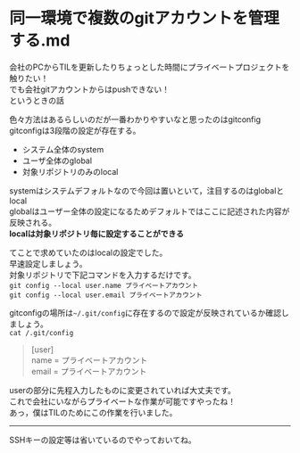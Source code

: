 # 同一環境で複数のgitアカウントを管理する.md
会社のPCからTILを更新したりちょっとした時間にプライベートプロジェクトを触りたい！  
でも会社gitアカウントからはpushできない！  
というときの話  
  
色々方法はあるらしいのだが一番わかりやすいなと思ったのはgitconfig  
gitconfigは3段階の設定が存在する。  
* システム全体のsystem  
* ユーザ全体のglobal  
* 対象リポジトリのみのlocal  
  
systemはシステムデフォルトなので今回は置いといて，注目するのはglobalとlocal  
globalはユーザー全体の設定になるためデフォルトではここに記述された内容が反映される。  
**localは対象リポジトリ毎に設定することができる**  
  
てことで求めていたのはlocalの設定でした。  
早速設定しましょう。  
対象リポジトリで下記コマンドを入力するだけです。  
`git config --local user.name プライベートアカウント`  
`git config --local user.email プライベートアカウント`  
  
gitconfigの場所は`~/.git/config`に存在するので設定が反映されているか確認しましょう。  
`cat /.git/config`  
  
> [user]  
> 	name = プライベートアカウント  
>	email = プライベートアカウント  
  
userの部分に先程入力したものに変更されていれば大丈夫です。  
これで会社にいながらプライベートな作業が可能ですやったね！  
あっ，僕はTILのためにこの作業を行いました。
  
---
SSHキーの設定等は省いているのでやっておいてね。  
